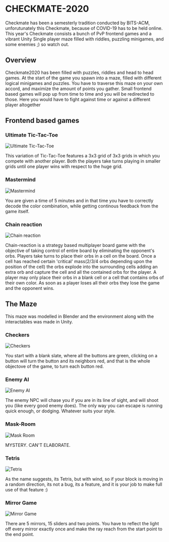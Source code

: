 # CHECKMATE-2020

Checkmate has been a semesterly tradition conducted by BITS-ACM, unforutunately this Checkmate, because of COVID-19 has to be held online. This year's Checkmate consists a bunch of PvP frontend games and a vibrant Unity Single player maze filled with riddles, puzzling minigames, and some enemies ;) so watch out.

## Overview

Checkmate2020 has been filled with puzzles, riddles and head to head games. At the start of the game you spawn into a maze, filled with different logical minigames and puzzles. You have to traverse this maze on your own accord, and maximize the amount of points you gather. Small frontend based games will pop up from time to time and you will be redirected to those. Here you would have to fight against time or against a different player altogether

## Frontend based games

### Ultimate Tic-Tac-Toe

![Ultimate Tic-Tac-Toe](/Images/Tic-tac-Toe.png)

This variation of Tic-Tac-Toe features a 3x3 grid of 3x3 grids in which you compete with another player. Both the players take turns playing in smaller grids until one player wins with respect to the huge grid.

### Mastermind

![Mastermind](/Images/Mastermind.jpeg)

You are given a time of 5 minutes and in that time you have to correctly decode the color combination, while getting continous feedback from the game itself.

### Chain reaction

![Chain reaction](/Images/Chain-Reaction.png)

Chain-reaction is a strategy based multiplayer board game with the objective of taking control of entire board by eliminating the opponent's orbs. Players take turns to place their orbs in a cell on the board. Once a cell has reached certain 'critical' mass(2/3/4 orbs depending upon the position of the cell) the orbs explode into the surrounding cells adding an extra orb and capture the cell and all the contained orbs for the player. A player may only place their orbs in a blank cell or a cell that contains orbs of their own color. As soon as a player loses all their orbs they lose the game and the opponent wins.

## The Maze

This maze was modelled in Blender and the environment along with the interactables was made in Unity. 

### Checkers

![Checkers](/Images/Checkers.png)

You start with a blank slate, where all the buttons are green, clicking on a button will turn the button and its neighbors red, and that is the whole objectove of the game, to turn each button red.

### Enemy AI

![Enemy AI](/Images/Enemy-AI.png)

The enemy NPC will chase you if you are in its line of sight, and will shoot you (like every good enemy does). The only way you can escape is running quick enough, or dodging. Whatever suits your style.

### Mask-Room

![Mask Room](/Images/Mask-Room.png)

MYSTERY. CAN'T ELABORATE.

### Tetris

![Tetris](/Images/Tetris.png)

As the name suggests, its Tetris, but with wind, so if your block is moving in a random direction, its not a bug, its a feature, and it is your job to make full use of that feature :)

### Mirror Game

![Mirror Game](/Images/Mirror-game.png)

There are 5 mirrors, 15 sliders and two points. You have to reflect the light off every mirror exactly once and make the ray reach from the start point to the end point.
